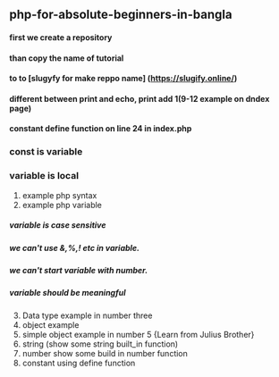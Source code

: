 ## php-for-absolute-beginners-in-bangla

#### first we create a repository
#### than copy the name of tutorial 
#### to to [slugyfy for make reppo name] (https://slugify.online/)
#### different between print and echo, print add 1(9-12 example on dndex page)
#### constant define function on line 24 in index.php
### const is variable
### variable is local
1. example php syntax
2. example php variable
  ##### variable is case sensitive
  ##### we can't use &,%,! etc in variable.
  ##### we can't start  variable with number.
  ##### variable should be meaningful
3. Data type example in number three
4. object example
5. simple object example in number 5 {Learn from Julius Brother}
6. string (show some string built_in function)
7. number show some build in number function
8. constant using define function
